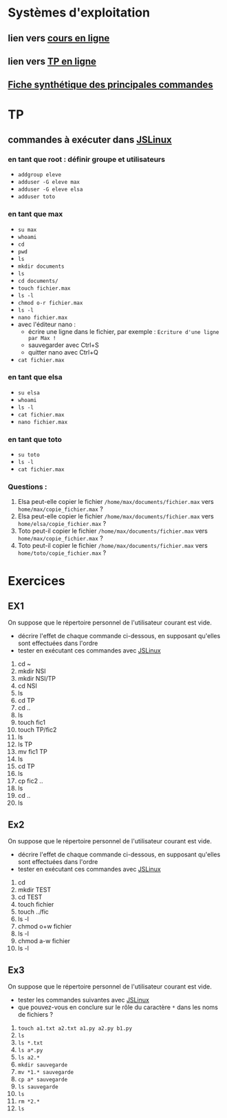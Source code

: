 # Systèmes d'exploitation

## lien vers [cours en ligne](https://www.lyceum.fr/1g/nsi/6-architectures-materielles-et-systemes-dexploitation/3-systemes-dexploitation)
## lien vers [TP en ligne](https://www.lyceum.fr/1g/nsi/6-architectures-materielles-et-systemes-dexploitation/3-systemes-dexploitation/exo)
## [Fiche synthétique des principales commandes](https://pixees.fr/informatiquelycee/n_site/fiches/1/13_cmd_linux.pdf)

# TP
## commandes à exécuter dans [JSLinux](https://bellard.org/jslinux/vm.html?url=https://bellard.org/jslinux/buildroot-x86.cfg)
### en tant que root : définir groupe et utilisateurs
* `addgroup eleve`
* `adduser -G eleve max`
* `adduser -G eleve elsa`
* `adduser toto`

### en tant que **max**
* `su max`
* `whoami`
* `cd`
* `pwd`
* `ls`
* `mkdir documents`
* `ls`
* `cd documents/`
* `touch fichier.max`
* `ls -l`
* `chmod o-r fichier.max`
* `ls -l`
* `nano fichier.max`
* avec l'éditeur nano : 
   * écrire une ligne dans le fichier, par exemple : `Ecriture d'une ligne par Max !`
   * sauvegarder avec Ctrl+S
   * quitter nano avec Ctrl+Q
 * `cat fichier.max`

### en tant que **elsa**
* `su elsa`
* `whoami`
* `ls -l`
* `cat fichier.max`
* `nano fichier.max`

### en tant que **toto**
* `su toto`
* `ls -l`
* `cat fichier.max`

### Questions : 
1. Elsa peut-elle copier le fichier `/home/max/documents/fichier.max` vers `home/max/copie_fichier.max` ?
2. Elsa peut-elle copier le fichier `/home/max/documents/fichier.max` vers `home/elsa/copie_fichier.max` ?
3. Toto peut-il copier le fichier `/home/max/documents/fichier.max` vers `home/max/copie_fichier.max` ?
4. Toto peut-il copier le fichier `/home/max/documents/fichier.max` vers `home/toto/copie_fichier.max` ?


# Exercices
## EX1
On suppose que le répertoire personnel de l'utilisateur courant est vide. 
* décrire l'effet de chaque  commande ci-dessous, en supposant qu'elles sont effectuées dans l'ordre
* tester en exécutant ces commandes avec  [JSLinux](https://bellard.org/jslinux/vm.html?url=https://bellard.org/jslinux/buildroot-x86.cfg)

1. cd ~
2. mkdir NSI
3. mkdir NSI/TP
4. cd NSI
5. ls
6. cd TP
7. cd ..
8. ls
9. touch fic1
10. touch TP/fic2
12. ls
13. ls TP
14. mv fic1 TP
15. ls
16. cd TP
17. ls
18. cp fic2 ..
19. ls
20. cd ..
21. ls

## Ex2
On suppose que le répertoire personnel de l'utilisateur courant est vide. 
* décrire l'effet de chaque  commande ci-dessous, en supposant qu'elles sont effectuées dans l'ordre
* tester en exécutant ces commandes avec  [JSLinux](https://bellard.org/jslinux/vm.html?url=https://bellard.org/jslinux/buildroot-x86.cfg)

1. cd 
2. mkdir TEST
3. cd TEST
4. touch fichier
5. touch ../fic
6. ls -l
7. chmod o+w fichier
8. ls -l
9. chmod a-w fichier
10. ls -l

## Ex3
On suppose que le répertoire personnel de l'utilisateur courant est vide. 
* tester les commandes suivantes avec  [JSLinux](https://bellard.org/jslinux/vm.html?url=https://bellard.org/jslinux/buildroot-x86.cfg)
* que pouvez-vous en conclure sur le rôle du caractère `*` dans les noms de fichiers ?

1. `touch a1.txt a2.txt a1.py a2.py b1.py`
2. `ls` 
3. `ls *.txt`
4. `ls a*.py`
5. `ls a2.*`
6. `mkdir sauvegarde`
7. `mv *1.* sauvegarde`
8. `cp a* sauvegarde`
9. `ls sauvegarde`
10. `ls`
11. `rm *2.*`
12. `ls`
